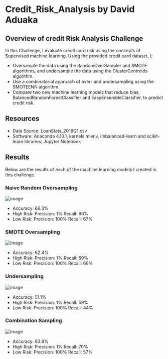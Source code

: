 # Credit_Risk_Analysis by David Aduaka 

## Overview of credit Risk Analysis Challenge 
In this Challenge, I evaluate credit card risk using the concepts of Supervised machine learning. Using the provided credit card dataset, I;

  - Oversample the data using the RandomOverSampler and SMOTE algorithms, and undersample the data using the ClusterCentroids algorithm.
  - Use a combinatorial approach of over- and undersampling using the SMOTEENN algorithm.
  - Compare two new machine learning models that reduce bias, BalancedRandomForestClassifier and EasyEnsembleClassifier, to predict credit risk.

## Resources 
  - Data Source: LoanStats_2019Q1.csv
  - Software: Anaconda 4.10.1, kernels mlenv, imbalanced-learn and scikit-learn libraries; Jupyter Notebook

## Results 
Below are the results of each of the machine learning models I created in this challenge.

### Naive Random Oversampling
![image](https://user-images.githubusercontent.com/70069730/139970433-29b539b2-83ba-44ff-a3cc-304c1a92699c.png)
  - Accuracy: 66.3%
  - High Risk: Precision: 1% Recall: 66%
  - Low Risk: Precision: 100% Recall: 67%

### SMOTE Oversampling
![image](https://user-images.githubusercontent.com/70069730/139970539-dff82a2e-c98e-4359-bf4d-c937ca044fe4.png)
  - Accuracy: 62.4%
  - High Risk: Precision: 1% Recall: 59%
  - Low Risk: Precision: 100% Recall: 66%

### Undersampling
![image](https://user-images.githubusercontent.com/70069730/139970615-929f01c0-a62b-4230-8bb6-576d43380ae3.png)
  - Accuracy: 51.1%
  - High Risk: Precision: 1% Recall: 59%
  - Low Risk: Precision: 100% Recall: 44%

### Combination Sampling
![image](https://user-images.githubusercontent.com/70069730/139970709-c510151a-6699-4621-8a8c-d107ec644938.png)
  - Accuracy: 63.8%
  - High Risk: Precision: 1% Recall: 70%
  - Low Risk: Precision: 100% Recall: 57%
